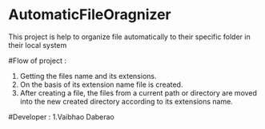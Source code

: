 # AutomaticFileOragnizer
This project is help to organize file automatically to their specific folder in their local system

#Flow of project :
  1. Getting the files name and its extensions.
  2. On the basis of its extension name file is created.
  3. After creating a file, the files from a current path or directory are moved into the new created directory according to its extensions name.

 #Developer :
  1.Vaibhao Daberao
